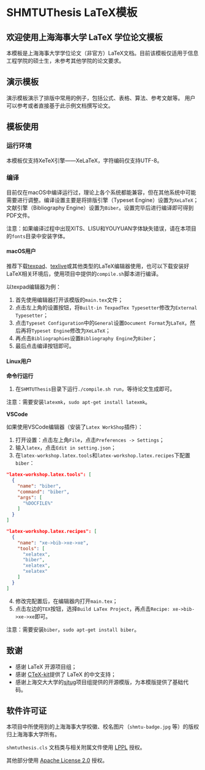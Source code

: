 # SHMTUThesis LaTeX模板
## 欢迎使用上海海事大学 LaTeX 学位论文模板

本模板是上海海事大学学位论文（非官方）LaTeX文档。目前该模板仅适用于信息工程学院的硕士生，未参考其他学院的论文要求。

## 演示模板

演示模板演示了排版中常用的例子，包括公式、表格、算法、参考文献等。 用户可以参考或者直接基于此示例文档撰写论文。

## 模板使用

### 运行环境

本模板仅支持XeTeX引擎——XeLaTeX，字符编码仅支持UTF-8。

### 编译

目前仅在macOS中编译运行过，理论上各个系统都能兼容，但在其他系统中可能需要进行调整。编译设置主要是将排版引擎（Typeset Engine）设置为`XeLaTeX`；文献引擎（Bibliography Engine）设置为`Biber`。设置完毕后进行编译即可得到PDF文件。

注意：如果编译过程中出现XITS、LISU和YOUYUAN字体缺失错误，请在本项目的`fonts`目录中安装字体。

#### macOS用户

推荐下载[texpad](https://www.texpad.com/)、[texlive](https://www.tug.org/texlive/)或其他类型的LaTeX编辑器使用，也可以下载安装好LaTeX相关环境后，使用项目中提供的`compile.sh`脚本进行编译。

以texpad编辑器为例：

1. 首先使用编辑器打开该模版的`main.tex`文件；
2. 点击左上角的设置按钮，将`Built-in TexpadTex Typesetter`修改为`External Typesetter`；
3. 点击`Typeset Configuration`中的`General`设置`Document Format`为`LaTeX`，然后再将`Typeset Engine`修改为`XeLaTeX`；
4. 再点击`Bibliographies`设置`Bibliography Engine`为`Biber`；
5. 最后点击编译按钮即可。

#### Linux用户

**命令行运行**

1. 在``SHMTUThesis``目录下运行``./compile.sh run``，等待论文生成即可。

注意：需要安装``latexmk``，``sudo apt-get install latexmk``。

**VSCode**

如果使用VSCode编辑器（安装了``Latex WorkShop``插件）：
1. 打开设置：点击左上角``File``，点击``Preferences -> Settings``；
2. 输入``latex``，点击``Edit in setting.json``；
3. 在``latex-workshop.latex.tools``和``latex-workshop.latex.recipes``下配置``biber``：
``` json
"latex-workshop.latex.tools": [
  {
    "name": "biber",
    "command": "biber",
    "args": [
      "%DOCFILE%"
    ]
  }
]
```
``` json
"latex-workshop.latex.recipes": [
  {
    "name": "xe->bib->xe->xe",
    "tools": [
      "xelatex",
      "biber",
      "xelatex",
      "xelatex"
    ]
  }
]
```
4. 修改完配置后，在编辑器内打开``main.tex``；
5. 点击左边的``TEX``按钮，选择``Build LaTex Project``，再点击``Recipe: xe->bib->xe->xe``即可。

注意：需要安装``biber``，``sudo apt-get install biber``。

## 致谢

- 感谢 LaTeX 开源项目组；
- 感谢 [CTeX-kit](https://github.com/CTeX-org/ctex-kit)提供了 LaTeX 的中文支持；
- 感谢上海交大大学的[sjtug](https://github.com/sjtug)项目组提供的开源模版，为本模版提供了基础代码。

## 软件许可证

本项目中所使用到的上海海事大学校徽、校名图片（`shmtu-badge.jpg` 等）的版权归上海海事大学所有。

`shmtuthesis.cls` 文档类与相关附属文件使用 [LPPL](https://www.latex-project.org/lppl.txt) 授权。

其他部分使用 [Apache License 2.0](https://github.com/hellckt/SHMTUThesis/blob/master/LICENSE) 授权。

